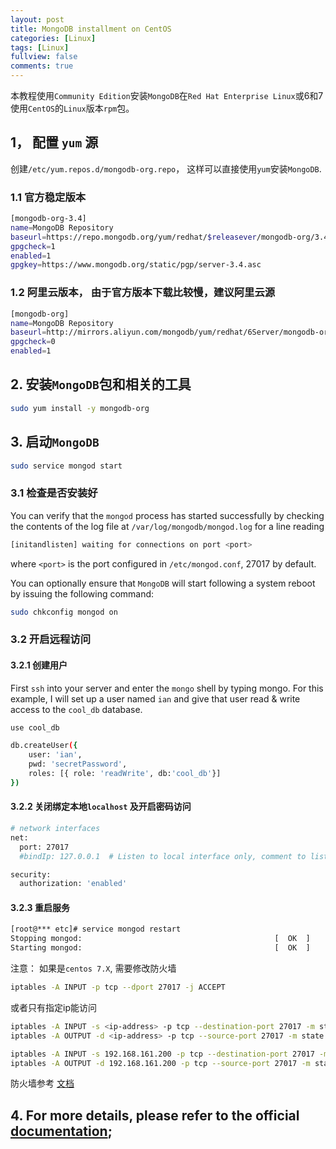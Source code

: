 ```yaml
---
layout: post
title: MongoDB installment on CentOS
categories: [Linux]
tags: [Linux]
fullview: false
comments: true
---
```


本教程使用`Community Edition`安装`MongoDB`在`Red Hat Enterprise Linux`或6和7使用`CentOS`的`Linux`版本`rpm`包。

## 1， 配置 `yum` 源

创建`/etc/yum.repos.d/mongodb-org.repo`， 这样可以直接使用`yum`安装`MongoDB`.

### 1.1 官方稳定版本
```sh
[mongodb-org-3.4]
name=MongoDB Repository
baseurl=https://repo.mongodb.org/yum/redhat/$releasever/mongodb-org/3.4/x86_64/
gpgcheck=1
enabled=1
gpgkey=https://www.mongodb.org/static/pgp/server-3.4.asc
```

### 1.2 阿里云版本， 由于官方版本下载比较慢，建议阿里云源
```sh
[mongodb-org]
name=MongoDB Repository
baseurl=http://mirrors.aliyun.com/mongodb/yum/redhat/6Server/mongodb-org/3.4/x86_64/
gpgcheck=0
enabled=1
```

## 2. 安装`MongoDB`包和相关的工具

```sh
sudo yum install -y mongodb-org
```

## 3. 启动`MongoDB`
```sh
sudo service mongod start
```

### 3.1 检查是否安装好

You can verify that the `mongod` process has started successfully by checking the contents of the log file 
at `/var/log/mongodb/mongod.log` for a line reading
```sh
[initandlisten] waiting for connections on port <port>
```

where `<port>` is the port configured in `/etc/mongod.conf`, 27017 by default.

You can optionally ensure that `MongoDB` will start following a system reboot by issuing the following command:
```sh
sudo chkconfig mongod on
```

### 3.2 开启远程访问

#### 3.2.1 创建用户
First `ssh` into your server and enter the `mongo` shell by typing mongo. 
For this example, I will set up a user named `ian` and give that user read & write access to the `cool_db` database.

```sh
use cool_db

db.createUser({
    user: 'ian',
    pwd: 'secretPassword',
    roles: [{ role: 'readWrite', db:'cool_db'}]
})

```

#### 3.2.2 关闭绑定本地`localhost` 及开启密码访问

```sh
# network interfaces
net:
  port: 27017
  #bindIp: 127.0.0.1  # Listen to local interface only, comment to listen on all interfaces.

security:
  authorization: 'enabled'

```

#### 3.2.3 重启服务
```sh
[root@*** etc]# service mongod restart
Stopping mongod:                                           [  OK  ]
Starting mongod:                                           [  OK  ]
```

注意： 如果是`centos 7.X`, 需要修改防火墙

```sh
iptables -A INPUT -p tcp --dport 27017 -j ACCEPT
```

或者只有指定ip能访问
```sh
iptables -A INPUT -s <ip-address> -p tcp --destination-port 27017 -m state --state NEW,ESTABLISHED -j ACCEPT
iptables -A OUTPUT -d <ip-address> -p tcp --source-port 27017 -m state --state ESTABLISHED -j ACCEPT

iptables -A INPUT -s 192.168.161.200 -p tcp --destination-port 27017 -m state --state NEW,ESTABLISHED -j ACCEPT
iptables -A OUTPUT -d 192.168.161.200 -p tcp --source-port 27017 -m state --state ESTABLISHED -j ACCEPT
```

防火墙参考 [文档](https://docs.mongodb.com/manual/tutorial/configure-linux-iptables-firewall/)



## 4. For more details, please refer to the official [documentation](https://docs.mongodb.com/master/tutorial/install-mongodb-on-red-hat/); 